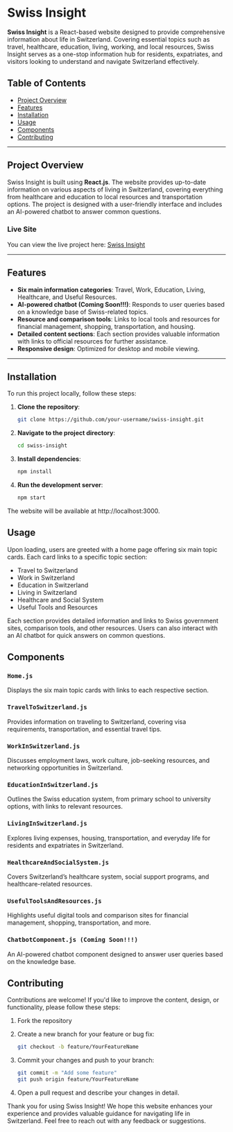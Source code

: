 # Swiss Insight

**Swiss Insight** is a React-based website designed to provide comprehensive information about life in Switzerland. Covering essential topics such as travel, healthcare, education, living, working, and local resources, Swiss Insight serves as a one-stop information hub for residents, expatriates, and visitors looking to understand and navigate Switzerland effectively.

## Table of Contents

- [Project Overview](#project-overview)
- [Features](#features)
- [Installation](#installation)
- [Usage](#usage)
- [Components](#components)
- [Contributing](#contributing)

---

## Project Overview

Swiss Insight is built using **React.js**. The website provides up-to-date information on various aspects of living in Switzerland, covering everything from healthcare and education to local resources and transportation options. The project is designed with a user-friendly interface and includes an AI-powered chatbot to answer common questions.

### Live Site

You can view the live project here: [Swiss Insight](https://swiss-insight.vercel.app/)

---

## Features

- **Six main information categories**: Travel, Work, Education, Living, Healthcare, and Useful Resources.
- **AI-powered chatbot (Coming Soon!!!)**: Responds to user queries based on a knowledge base of Swiss-related topics.
- **Resource and comparison tools**: Links to local tools and resources for financial management, shopping, transportation, and housing.
- **Detailed content sections**: Each section provides valuable information with links to official resources for further assistance.
- **Responsive design**: Optimized for desktop and mobile viewing.

---

## Installation

To run this project locally, follow these steps:

1. **Clone the repository**:
   ```bash
   git clone https://github.com/your-username/swiss-insight.git

2. **Navigate to the project directory**:
   ```bash
   cd swiss-insight

3. **Install dependencies**:
   ```bash
   npm install

4. **Run the development server**:
   ```bash
   npm start
The website will be available at http://localhost:3000.

## Usage

Upon loading, users are greeted with a home page offering six main topic cards. Each card links to a specific topic section:

- Travel to Switzerland
- Work in Switzerland
- Education in Switzerland
- Living in Switzerland
- Healthcare and Social System
- Useful Tools and Resources

Each section provides detailed information and links to Swiss government sites, comparison tools, and other resources. Users can also interact with an AI chatbot for quick answers on common questions.

## Components

### `Home.js`
Displays the six main topic cards with links to each respective section.

### `TravelToSwitzerland.js`
Provides information on traveling to Switzerland, covering visa requirements, transportation, and essential travel tips.

### `WorkInSwitzerland.js`
Discusses employment laws, work culture, job-seeking resources, and networking opportunities in Switzerland.

### `EducationInSwitzerland.js`
Outlines the Swiss education system, from primary school to university options, with links to relevant resources.

### `LivingInSwitzerland.js`
Explores living expenses, housing, transportation, and everyday life for residents and expatriates in Switzerland.

### `HealthcareAndSocialSystem.js`
Covers Switzerland’s healthcare system, social support programs, and healthcare-related resources.

### `UsefulToolsAndResources.js`
Highlights useful digital tools and comparison sites for financial management, shopping, transportation, and more.

### `ChatbotComponent.js (Coming Soon!!!)`
An AI-powered chatbot component designed to answer user queries based on the knowledge base.



## Contributing
Contributions are welcome! If you'd like to improve the content, design, or functionality, please follow these steps:

1. Fork the repository

2. Create a new branch for your feature or bug fix:
    ```bash
    git checkout -b feature/YourFeatureName

3. Commit your changes and push to your branch:
    ```bash
    git commit -m "Add some feature"
    git push origin feature/YourFeatureName

4. Open a pull request and describe your changes in detail.

Thank you for using Swiss Insight! We hope this website enhances your experience and provides valuable guidance for navigating life in Switzerland. Feel free to reach out with any feedback or suggestions.
